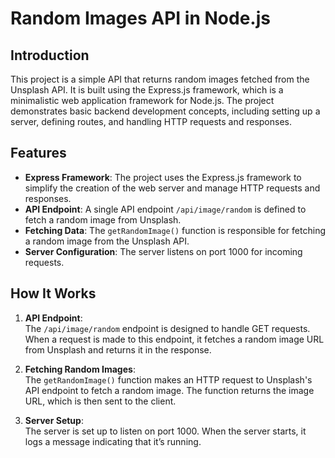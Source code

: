 # Random Images API in Node.js

## Introduction

This project is a simple API that returns random images fetched from the Unsplash API. It is built using the Express.js framework, which is a minimalistic web application framework for Node.js. The project demonstrates basic backend development concepts, including setting up a server, defining routes, and handling HTTP requests and responses.

## Features

- **Express Framework**: The project uses the Express.js framework to simplify the creation of the web server and manage HTTP requests and responses.
- **API Endpoint**: A single API endpoint `/api/image/random` is defined to fetch a random image from Unsplash.
- **Fetching Data**: The `getRandomImage()` function is responsible for fetching a random image from the Unsplash API.
- **Server Configuration**: The server listens on port 1000 for incoming requests.

## How It Works

1. **API Endpoint**:  
   The `/api/image/random` endpoint is designed to handle GET requests. When a request is made to this endpoint, it fetches a random image URL from Unsplash and returns it in the response.

2. **Fetching Random Images**:  
   The `getRandomImage()` function makes an HTTP request to Unsplash's API endpoint to fetch a random image. The function returns the image URL, which is then sent to the client.

3. **Server Setup**:  
   The server is set up to listen on port 1000. When the server starts, it logs a message indicating that it’s running.





